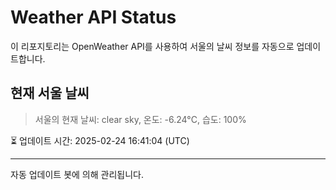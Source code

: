 
# Weather API Status

이 리포지토리는 OpenWeather API를 사용하여 서울의 날씨 정보를 자동으로 업데이트합니다.

## 현재 서울 날씨
> 서울의 현재 날씨: clear sky, 온도: -6.24°C, 습도: 100%

⏳ 업데이트 시간: 2025-02-24 16:41:04 (UTC)

---
자동 업데이트 봇에 의해 관리됩니다.
